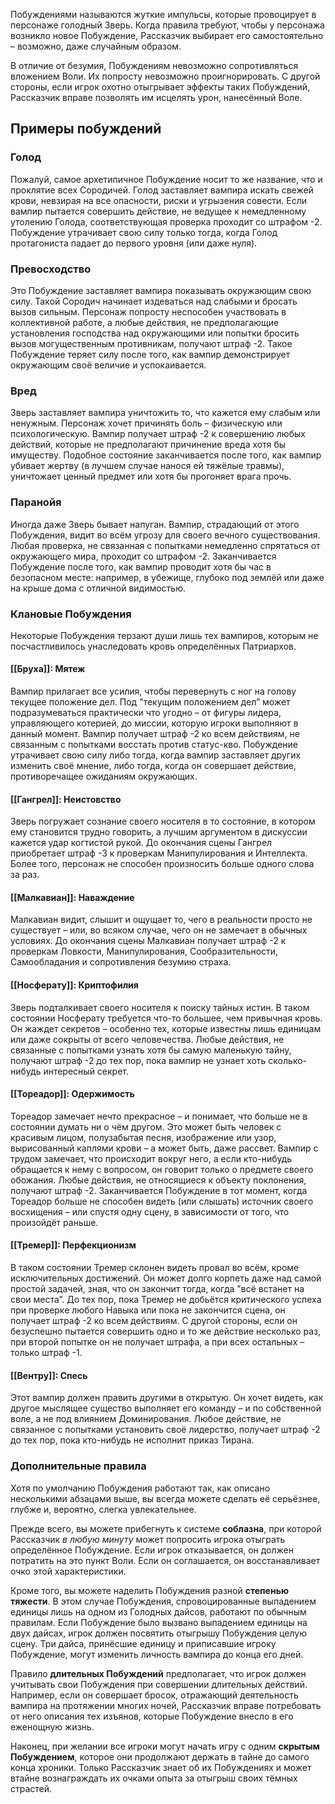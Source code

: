 Побуждениями называются жуткие импульсы, которые провоцирует в персонаже голодный Зверь. Когда правила требуют, чтобы у персонажа возникло новое Побуждение, Рассказчик выбирает его самостоятельно – возможно, даже случайным образом. 

В отличие от безумия, Побуждениям невозможно сопротивляться вложением Воли. Их попросту невозможно проигнорировать. С другой стороны, если игрок охотно отыгрывает эффекты таких Побуждений, Рассказчик вправе позволять им исцелять урон, нанесённый Воле.

## Примеры побуждений

### Голод

Пожалуй, самое архетипичное Побуждение носит то же название, что и проклятие всех Сородичей. Голод заставляет вампира искать свежей крови, невзирая на все опасности, риски и угрызения совести. Если вампир пытается совершить действие, не ведущее к немедленному утолению Голода, соответствующая проверка проходит со штрафом -2. Побуждение утрачивает свою силу только тогда, когда Голод протагониста падает до первого уровня (или даже нуля).

### Превосходство

Это Побуждение заставляет вампира показывать окружающим свою силу. Такой Сородич начинает издеваться над слабыми и бросать вызов сильным. Персонаж попросту неспособен участвовать в коллективной работе, а любые действия, не предполагающие установления господства над окружающими или попытки бросить вызов могущественным противникам, получают штраф -2. Такое Побуждение теряет силу после того, как вампир демонстрирует окружающим своё величие и успокаивается.

### Вред

Зверь заставляет вампира уничтожить то, что кажется ему слабым или ненужным. Персонаж хочет причинять боль – физическую или психологическую. Вампир получает штраф -2 к совершению любых действий, которые не предполагают причинение вреда хотя бы имуществу. Подобное состояние заканчивается после того, как вампир убивает жертву (в лучшем случае нанося ей тяжёлые травмы), уничтожает ценный предмет или хотя бы прогоняет врага прочь.

### Паранойя

Иногда даже Зверь бывает напуган. Вампир, страдающий от этого Побуждения, видит во всём угрозу для своего вечного существования. Любая проверка, не связанная с попытками немедленно спрятаться от окружающего мира, проходит со штрафом -2. Заканчивается Побуждение после того, как вампир проводит хотя бы час в безопасном месте: например, в убежище, глубоко под землёй или даже на крыше дома с отличной видимостью.

### Клановые Побуждения

Некоторые Побуждения терзают души лишь тех вампиров, которым не посчастливилось унаследовать кровь определённых Патриархов.

#### [[Бруха]]: Мятеж

Вампир прилагает все усилия, чтобы перевернуть с ног на голову текущее положение дел. Под "текущим положением дел” может подразумеваться практически что угодно – от фигуры лидера, управляющего котерией, до миссии, которую игроки выполняют в данный момент. Вампир получает штраф -2 ко всем действиям, не связанным с попытками восстать против статус-кво. Побуждение утрачивает свою силу либо тогда, когда вампир заставляет других изменить своё мнение, либо тогда, когда он совершает действие, противоречащее ожиданиям окружающих.

#### [[Гангрел]]: Неистовство

Зверь погружает сознание своего носителя в то состояние, в котором ему становится трудно говорить, а лучшим аргументом в дискуссии кажется удар когтистой рукой. До окончания сцены Гангрел приобретает штраф -3 к проверкам Манипулирования и Интеллекта. Более того, персонаж не способен произносить больше одного слова за раз.

#### [[Малкавиан]]: Наваждение

Малкавиан видит, слышит и ощущает то, чего в реальности просто не существует – или, во всяком случае, чего он не замечает в обычных условиях. До окончания сцены Малкавиан получает штраф -2 к проверкам Ловкости, Манипулирования, Сообразительности, Самообладания и сопротивления безумию страха.

#### [[Носферату]]: Криптофилия

Зверь подталкивает своего носителя к поиску тайных истин. В таком состоянии Носферату требуется что-то большее, чем привычная кровь. Он жаждет секретов – особенно тех, которые известны лишь единицам или даже сокрыты от всего человечества. Любые действия, не связанные с попытками узнать хотя бы самую маленькую тайну, получают штраф -2 до тех пор, пока вампир не узнает хоть сколько-нибудь интересный секрет.

#### [[Тореадор]]: Одержимость

Тореадор замечает нечто прекрасное – и понимает, что больше не в состоянии думать ни о чём другом. Это может быть человек с красивым лицом, полузабытая песня, изображение или узор, вырисованный каплями крови – а может быть, даже рассвет. Вампир с трудом замечает, что происходит вокруг него, а если кто-нибудь обращается к нему с вопросом, он говорит только о предмете своего обожания. Любые действия, не относящиеся к объекту поклонения, получают штраф -2. Заканчивается Побуждение в тот момент, когда Тореадор больше не способен видеть (или слышать) источник своего восхищения – или спустя одну сцену, в зависимости от того, что произойдёт раньше.

#### [[Тремер]]: Перфекционизм

В таком состоянии Тремер склонен видеть провал во всём, кроме исключительных достижений. Он может долго корпеть даже над самой простой задачей, зная, что он закончит тогда, когда "всё встанет на свои места”. До тех пор, пока Тремер не добьётся критического успеха при проверке любого Навыка или пока не закончится сцена, он получает штраф -2 ко всем действиям. С другой стороны, если он безуспешно пытается совершить одно и то же действие несколько раз, при второй попытке он не получает штрафа, а при всех остальных – только штраф -1.

#### [[Вентру]]: Спесь

Этот вампир должен править другими в открытую. Он хочет видеть, как другое мыслящее существо выполняет его команду – и по собственной воле, а не под влиянием Доминирования. Любое действие, не связанное с попытками установить своё лидерство, получает штраф -2 до тех пор, пока кто-нибудь не исполнит приказ Тирана.

### Дополнительные правила

Хотя по умолчанию Побуждения работают так, как описано несколькими абзацами выше, вы всегда можете сделать её серьёзнее, глубже и, вероятно, слегка увлекательнее. 

Прежде всего, вы можете прибегнуть к системе **соблазна**, при которой Рассказчик *в любую минуту* может попросить игрока отыграть определённое Побуждение. Если игрок отказывается, он должен потратить на это пункт Воли. Если он соглашается, он восстанавливает очко этой характеристики. 

Кроме того, вы можете наделить Побуждения разной **степенью тяжести**. В этом случае Побуждения, спровоцированные выпадением единицы лишь на одном из Голодных дайсов, работают по обычным правилам. Если Побуждение было вызвано выпадением единицы на двух дайсах, игрок должен посвятить отыгрышу Побуждения целую сцену. Три дайса, принёсшие единицу и приписавшие игроку Побуждение, могут изменить личность вампира до конца его дней. 

Правило **длительных Побуждений** предполагает, что игрок должен учитывать свои Побуждения при совершении длительных действий. Например, если он совершает бросок, отражающий деятельность вампира на протяжении многих ночей, Рассказчик вправе потребовать от него описания тех изъянов, которые Побуждение внесло в его еженощную жизнь. 

Наконец, при желании все игроки могут начать игру с одним **скрытым Побуждением**, которое они продолжают держать в тайне до самого конца хроники. Только Рассказчик знает об их Побуждениях и может втайне вознаграждать их очками опыта за отыгрыш своих тёмных страстей.